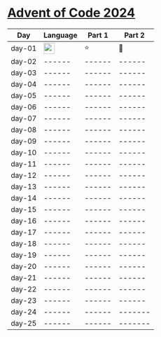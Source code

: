 # [Advent of Code 2024](https://adventofcode.com/2024)

| Day    | Language                                                                                     | Part 1 | Part 2  |
|--------|----------------------------------------------------------------------------------------------|--------|---------|
| day-01 | <img src="https://img.shields.io/badge/Go-%2300ADD8.svg?&logo=go&logoColor=white" height=25> | :star: | :star2: |
| day-02 | ------                                                                                       | ------ | ------  |
| day-03 | ------                                                                                       | ------ | ------  |
| day-04 | ------                                                                                       | ------ | ------  |
| day-05 | ------                                                                                       | ------ | ------  |
| day-06 | ------                                                                                       | ------ | ------  |
| day-07 | ------                                                                                       | ------ | ------  |
| day-08 | ------                                                                                       | ------ | ------  |
| day-09 | ------                                                                                       | ------ | ------  |
| day-10 | ------                                                                                       | ------ | ------  |
| day-11 | ------                                                                                       | ------ | ------  |
| day-12 | ------                                                                                       | ------ | ------  |
| day-13 | ------                                                                                       | ------ | ------  |
| day-14 | ------                                                                                       | ------ | ------  |
| day-15 | ------                                                                                       | ------ | ------  |
| day-16 | ------                                                                                       | ------ | ------  |
| day-17 | ------                                                                                       | ------ | ------  |
| day-18 | ------                                                                                       | ------ | ------  |
| day-19 | ------                                                                                       | ------ | ------  |
| day-20 | ------                                                                                       | ------ | ------  |
| day-21 | ------                                                                                       | ------ | ------  |
| day-22 | ------                                                                                       | ------ | ------  |
| day-23 | ------                                                                                       | ------ | ------  |
| day-24 | ------                                                                                       | ------ | ------- |
| day-25 | ------                                                                                       | ------ | ------- |
